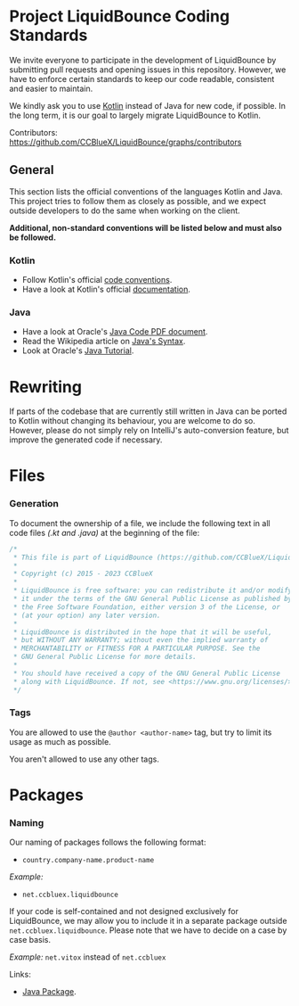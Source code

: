 # Project LiquidBounce Coding Standards

We invite everyone to participate in the development of LiquidBounce by submitting pull requests and opening issues in
this repository. However, we have to enforce certain standards to keep our code readable, consistent and easier to
maintain.

We kindly ask you to use [Kotlin](https://kotlinlang.org/) instead of Java for new code, if possible. In the long term,
it is our goal to largely migrate LiquidBounce to Kotlin.

Contributors: https://github.com/CCBlueX/LiquidBounce/graphs/contributors

## General

This section lists the official conventions of the languages Kotlin and Java. This project tries to follow them as
closely as possible, and we expect outside developers to do the same when working on the client.

**Additional, non-standard conventions will be listed below and must also be followed.**

### Kotlin

* Follow Kotlin's
  official [code conventions](https://kotlinlang.org/docs/reference/coding-conventions.html#coding-conventions).
* Have a look at Kotlin's official [documentation](https://kotlinlang.org/docs/reference/).

### Java

* Have a look at Oracle's [Java Code PDF document](https://www.oracle.com/technetwork/java/codeconventions-150003.pdf).
* Read the Wikipedia article on [Java's Syntax](https://en.wikipedia.org/wiki/Java_syntax).
* Look at Oracle's [Java Tutorial](https://docs.oracle.com/javase/tutorial/java/).

# Rewriting

If parts of the codebase that are currently still written in Java can be ported to Kotlin without changing its
behaviour, you are welcome to do so. However, please do not simply rely on IntelliJ's auto-conversion feature, but
improve the generated code if necessary.

# Files

### Generation

To document the ownership of a file, we include the following text in all code files *(.kt and .java)* at the beginning
of the file:

```kotlin
/*
 * This file is part of LiquidBounce (https://github.com/CCBlueX/LiquidBounce)
 *
 * Copyright (c) 2015 - 2023 CCBlueX
 *
 * LiquidBounce is free software: you can redistribute it and/or modify
 * it under the terms of the GNU General Public License as published by
 * the Free Software Foundation, either version 3 of the License, or
 * (at your option) any later version.
 *
 * LiquidBounce is distributed in the hope that it will be useful,
 * but WITHOUT ANY WARRANTY; without even the implied warranty of
 * MERCHANTABILITY or FITNESS FOR A PARTICULAR PURPOSE. See the
 * GNU General Public License for more details.
 *
 * You should have received a copy of the GNU General Public License
 * along with LiquidBounce. If not, see <https://www.gnu.org/licenses/>.
 */
```

### Tags

You are allowed to use the `@author <author-name>` tag, but try to limit its usage as much as possible.

You aren't allowed to use any other tags.

# Packages

### Naming

Our naming of packages follows the following format:

* `country.company-name.product-name`

*Example:*

* `net.ccbluex.liquidbounce`

If your code is self-contained and not designed exclusively for LiquidBounce, we may allow you to include it in a
separate package outside `net.ccbluex.liquidbounce`. Please note that we have to decide on a case by case basis.

*Example:*
`net.vitox` instead of `net.ccbluex`

Links:

* [Java Package](https://en.wikipedia.org/wiki/Java_package "Wikipedia article").
